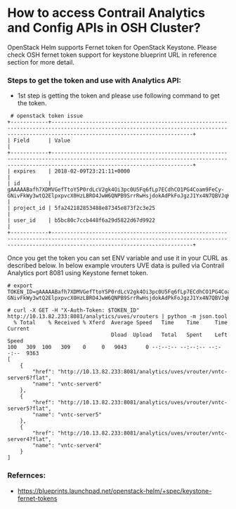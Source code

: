 # How to access Contrail Analytics and Config APIs in OSH Cluster?


OpenStack Helm supports Fernet token for OpenStack Keystone. Please check OSH fernet token support for keystone blueprint URL in reference section for more detail.

### Steps to get the token and use with Analytics API:

* 1st step is getting the token and please use following command to get the token.


```
 # openstack token issue
+------------+-----------------------------------------------------------------------------------------------------------------------------------------------------------------------------------------+
| Field      | Value                                                                                                                                                                                   |
+------------+-----------------------------------------------------------------------------------------------------------------------------------------------------------------------------------------+
| expires    | 2018-02-09T23:21:11+0000                                                                                                                                                                |
| id         | gAAAAABafh7XDMVGefTtoY5P0rdLcV2gk4Oi3pc0U5Fq6fLp7ECdhCO1PG4Coam9FeCy-GNivFkWy3wtQ2ElpxpvcX0HzLBRO4JwW6QNPB9SrrRwHsjdokAdPkFoJgzJ1Yx4N7QBVJqKcBuUWIuUf5bvnJzhegWrRp5J9rnJzPYvF9wI4467kVY |
| project_id | 5fa242182853488e87345e873f2c3e25                                                                                                                                                        |
| user_id    | b5bc80c7ccb448f6a29d5822d67d9922                                                                                                                                                        |
+------------+-----------------------------------------------------------------------------------------------------------------------------------------------------------------------------------------+
````
Once you get the token you can set ENV variable and use it in your CURL as described below. In below example vrouters UVE data is pulled via Contrail Analytics port 8081 using Keystone fernet token.

```
# export TOKEN_ID=gAAAAABafh7XDMVGefTtoY5P0rdLcV2gk4Oi3pc0U5Fq6fLp7ECdhCO1PG4Coam9FeCy-GNivFkWy3wtQ2ElpxpvcX0HzLBRO4JwW6QNPB9SrrRwHsjdokAdPkFoJgzJ1Yx4N7QBVJqKcBuUWIuUf5bvnJzhegWrRp5J9rnJzPYvF9wI4467kVY

# curl -X GET -H "X-Auth-Token: $TOKEN_ID" http://10.13.82.233:8081/analytics/uves/vrouters | python -m json.tool
  % Total    % Received % Xferd  Average Speed   Time    Time     Time  Current
                                 Dload  Upload   Total   Spent    Left  Speed
100   309  100   309    0     0   9043      0 --:--:-- --:--:-- --:--:--  9363
[
    {
        "href": "http://10.13.82.233:8081/analytics/uves/vrouter/vntc-server6?flat",
        "name": "vntc-server6"
    },
    {
        "href": "http://10.13.82.233:8081/analytics/uves/vrouter/vntc-server5?flat",
        "name": "vntc-server5"
    },
    {
        "href": "http://10.13.82.233:8081/analytics/uves/vrouter/vntc-server4?flat",
        "name": "vntc-server4"
    }
]
```

### Refernces:

* https://blueprints.launchpad.net/openstack-helm/+spec/keystone-fernet-tokens


